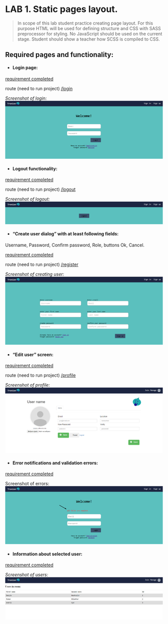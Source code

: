 # LAB 1. Static pages layout.
> In scope of this lab student practice creating page layout. For this purpose HTML will be used
> for defining structure and CSS with SASS preprocessor for styling. No JavaScript should 
> be used on the current stage. Student should show a teacher how SCSS is compiled to CSS.

## Required pages and functionality:

- #### Login page:

[requirement completed](https://github.com/nosoccus/Tronion/tree/master/client/templates/login/login.html)

route (need to run project) [/login](http://127.0.0.1:5000/login)

_Screenshot of login:_
![alt-текст](https://github.com/nosoccus/Tronion/raw/master/WebDevelopment/Lab1/img/login1.png "Login")
  
  
- #### Logout functionality:

[requirement completed](https://github.com/nosoccus/Tronion/tree/master/client/templates/login/logout.html)

route (need to run project) [/logout](http://127.0.0.1:5000/logout)

_Screenshot of logout:_
![alt-текст](https://github.com/nosoccus/Tronion/raw/master/WebDevelopment/Lab1/img/logout1.png "Logout")
  
  
- #### “Create user dialog” with at least following fields: 
Username, Password, Confirm password, Role, buttons Ok, Cancel.

[requirement completed](https://github.com/nosoccus/Tronion/tree/master/client/templates/registration/register.html)
  
route (need to run project) [/register](http://127.0.0.1:5000/register)
 
_Screenshot of creating user:_
![alt-текст](https://github.com/nosoccus/Tronion/raw/master/WebDevelopment/Lab1/img/signup1.png "Logout")
  
  
- #### “Edit user” screen:

[requirement completed](https://github.com/nosoccus/Tronion/tree/master/client/templates/profile/profile.html)
  
route (need to run project) [/profile](http://127.0.0.1:5000/profile)

_Screenshot of profile:_
![alt-текст](https://github.com/nosoccus/Tronion/raw/master/WebDevelopment/Lab1/img/profile.png "Profile")
  
  
- #### Error notifications and validation errors:

[requirement completed](https://github.com/nosoccus/Tronion/blob/master/client/static/scripts/login/login_request.js)
  
Screenshot of errors:
![alt-текст](https://github.com/nosoccus/Tronion/raw/master/WebDevelopment/Lab1/img/error.png "Errors")
  
  
- #### Information about selected user:

[requirement completed](https://github.com/nosoccus/Tronion/blob/master/client/templates/room/manage_room.html)

_Screenshot of users:_
![alt-текст](https://github.com/nosoccus/Tronion/raw/master/WebDevelopment/Lab1/img/users.png "Users")
